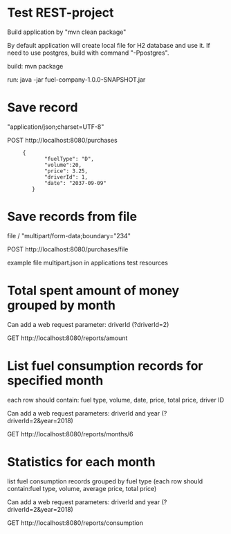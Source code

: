 # Test REST-project
Build application by "mvn clean package"

By default application will create local file for H2 database and use it. If need to use postgres, build with command "-Ppostgres".

build: mvn package

run: java -jar fuel-company-1.0.0-SNAPSHOT.jar


# Save record

"application/json;charset=UTF-8"

POST http://localhost:8080/purchases

         {
                "fuelType": "D",
                "volume":20,
                "price": 3.25,
                "driverId": 1,
                "date": "2037-09-09"
            }
            

# Save records from file
file / "multipart/form-data;boundary="234" 

POST http://localhost:8080/purchases/file

example file multipart.json in applications test resources


# Total spent amount of money grouped by month
Can add a web request parameter: driverId (?driverId=2)

GET http://localhost:8080/reports/amount


# List fuel consumption records for specified month 
each row should contain: fuel type, volume, date, price, total price, driver ID

Can add a web request parameters: driverId and year (?driverId=2&year=2018)

GET http://localhost:8080/reports/months/6


# Statistics for each month
list fuel consumption records grouped by fuel type (each row should contain:fuel type, volume, average price, total price)

Can add a web request parameters: driverId and year (?driverId=2&year=2018)

GET http://localhost:8080/reports/consumption
